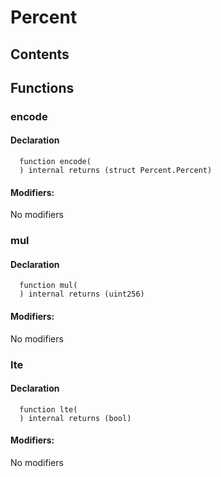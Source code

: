 # Percent





## Contents
<!-- START doctoc -->
<!-- END doctoc -->




## Functions

### encode


#### Declaration
```solidity
  function encode(
  ) internal returns (struct Percent.Percent)
```

#### Modifiers:
No modifiers



### mul


#### Declaration
```solidity
  function mul(
  ) internal returns (uint256)
```

#### Modifiers:
No modifiers



### lte


#### Declaration
```solidity
  function lte(
  ) internal returns (bool)
```

#### Modifiers:
No modifiers





